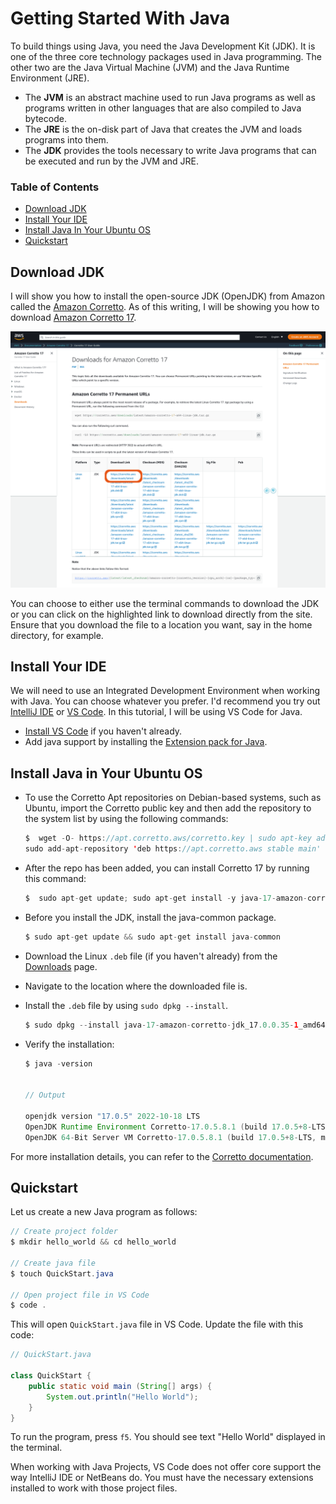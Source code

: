 # Getting Started With Java

To build things using Java, you need the Java Development Kit (JDK). It is one of the three core technology packages used in Java programming. The other two are the Java Virtual Machine (JVM) and the Java Runtime Environment (JRE).

- The **JVM** is an abstract machine used to run Java programs as well as programs written in other languages that are also compiled to Java bytecode.
- The **JRE** is the on-disk part of Java that creates the JVM and loads programs into them.
- The **JDK** provides the tools necessary to write Java programs that can be executed and run by the JVM and JRE.

### Table of Contents

- [Download JDK](#download-jdk)
- [Install Your IDE](#install-your-ide)
- [Install Java In Your Ubuntu OS](#install-java-in-your-ubuntu-os)
- [Quickstart](#quickstart)


## Download JDK

I will show you how to install the open-source JDK (OpenJDK) from Amazon called the [Amazon Corretto](https://aws.amazon.com/corretto/?filtered-posts.sort-by=item.additionalFields.createdDate&filtered-posts.sort-order=desc). As of this writing, I will be showing you how to download [Amazon Corretto 17](https://docs.aws.amazon.com/corretto/latest/corretto-17-ug/downloads-list.html).

![Amazon Corretto JDK](/images/java/getting_started/download_jdk.png)

You can choose to either use the terminal commands to download the JDK or you can click on the highlighted link to download directly from the site. Ensure that you download the file to a location you want, say in the home directory, for example.


## Install Your IDE

We will need to use an Integrated Development Environment when working with Java. You can choose whatever you prefer. I'd recommend you try out [IntelliJ IDE](https://www.jetbrains.com/idea/) or [VS Code](https://code.visualstudio.com/docs/languages/java). In this tutorial, I will be using VS Code for Java. 

- [Install VS Code](https://code.visualstudio.com/download) if you haven't already.
- Add java support by installing the [Extension pack for Java](https://marketplace.visualstudio.com/items?itemName=vscjava.vscode-java-pack). 


## Install Java in Your Ubuntu OS

- To use the Corretto Apt repositories on Debian-based systems, such as Ubuntu, import the Corretto public key and then add the repository to the system list by using the following commands:

    ```java
    $  wget -O- https://apt.corretto.aws/corretto.key | sudo apt-key add - 
    sudo add-apt-repository 'deb https://apt.corretto.aws stable main'
    ```

- After the repo has been added, you can install Corretto 17 by running this command:

    ```java
    $  sudo apt-get update; sudo apt-get install -y java-17-amazon-corretto-jdk
    ```

- Before you install the JDK, install the java-common package.

    ```java
    $ sudo apt-get update && sudo apt-get install java-common
    ```

- Download the Linux `.deb` file (if you haven't already) from the [Downloads](https://docs.aws.amazon.com/corretto/latest/corretto-17-ug/downloads-list.html) page.

- Navigate to the location where the downloaded file is.

- Install the `.deb` file by using `sudo dpkg --install`.

    ```java
    $ sudo dpkg --install java-17-amazon-corretto-jdk_17.0.0.35-1_amd64.deb
    ```

- Verify the installation:

    ```java
    $ java -version


    // Output

    openjdk version "17.0.5" 2022-10-18 LTS
    OpenJDK Runtime Environment Corretto-17.0.5.8.1 (build 17.0.5+8-LTS)
    OpenJDK 64-Bit Server VM Corretto-17.0.5.8.1 (build 17.0.5+8-LTS, mixed mode, sharing)
    ```

For more installation details, you can refer to the [Corretto documentation](https://docs.aws.amazon.com/corretto/latest/corretto-17-ug/generic-linux-install.html).


## Quickstart

Let us create a new Java program as follows:

```java
// Create project folder
$ mkdir hello_world && cd hello_world

// Create java file
$ touch QuickStart.java

// Open project file in VS Code
$ code .
```

This will open `QuickStart.java` file in VS Code. Update the file with this code:

```java
// QuickStart.java

class QuickStart {
    public static void main (String[] args) {
        System.out.println("Hello World");
    }
}
```

To run the program, press `f5`. You  should see text "Hello World" displayed in the terminal.

When working with Java Projects, VS Code does not offer core support the way IntelliJ IDE or NetBeans do. You must have the necessary extensions installed to work with those project files.
